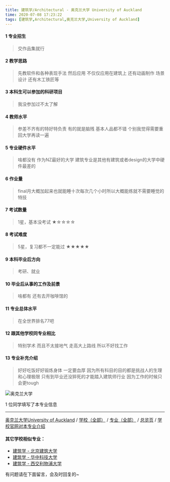 ```yaml
---
title: 建筑学/Architectural - 奥克兰大学 University of Auckland
time: 2020-07-08 17:23:22
tags: [建筑学,Architectural,奥克兰大学,University of Auckland]
---
```

#### 1 专业招生
> 交作品集就行


#### 2 教学思路
> 先教软件和各种表现手法 然后应用 不仅仅应用在建筑上 还有动画制作 场景设计 还有木工铁匠等


#### 3 本科生可以参加的科研项目
>  我没参加过不太了解


#### 4 教师水平
> 参差不齐有的特好特负责 有的就是脑残 基本人品都不错 个别我觉得需要重回大学再读一遍


#### 5 专业硬件水平
> 啥都没有 作为NZ最好的大学 建筑专业是其他有建筑或者design的大学中硬件最差的


#### 6 作业量
> final月大概加起来也就能睡十次每次几个小时所以大概能练就不需要睡觉的特技


#### 7 考试数量
> 1星，基本没考试
★☆☆☆☆


#### 8 考试难度
> 5星，复习都不一定能过
★★★★★


#### 9 本科毕业后方向
> 考研、就业


#### 10 毕业后从事的工作及前景
> 啥都有 还有去开咖啡馆的


#### 11 专业总体水平
> 在全世界排名77吧


#### 12 跟其他学校同专业相比
> 特别学术 而且不太接地气 走高大上路线 所以不好找工作


#### 13 专业补充介绍
> 好好吃饭好好锻炼身体 一定要血厚 因为所有科目的目的都是挑战人的生理和心理极限 只有到毕业还没猝死的才能踏入建筑师行业 因为工作的时候只会更tough


![奥克兰大学](http://upload-images.jianshu.io/upload_images/6506516-3e784c49b8e90ddb.jpg?imageMogr2/auto-orient/strip%7CimageView2/2/w/1240)

1 位同学填写了本专业信息
***
[奥克兰大学University of Auckland](https://univgo.github.io/2020/07/08/奥克兰大学University%20of%20Auckland)  / [学校（全部）](https://univgo.github.io/2020/07/08/3efa6bcca419) / [专业（全部）](https://univgo.github.io/2020/07/08/2d4c6d3552c2) / [总览页](https://univgo.github.io/2020/07/08/445daeb4fa00) / [学校官网对本专业介绍](https://www.auckland.ac.nz/study-options/programmes/undergraduate/6206/bachelor-of-architectural-studies-bas)

#### 其它学校相似专业：
- [建筑学 - 北京建筑大学](https://univgo.github.io/2020/07/08/41ec2a97fb2d)
- [建筑学 - 华中科技大学](https://univgo.github.io/2020/07/08/f8b31bbcc6b9)
- [建筑学 - 西交利物浦大学](https://univgo.github.io/2020/07/08/d5e6f4b7f09d)

有问题请在下面留言，会及时回复的~
